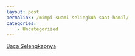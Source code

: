 ```yaml
---
layout: post
permalink: /mimpi-suami-selingkuh-saat-hamil/
categories:
    - Uncategorized
---
```


[Baca Selengkapnya](/07)